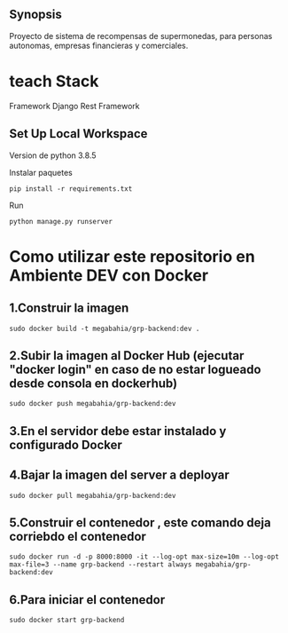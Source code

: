 ## Synopsis
Proyecto de sistema de recompensas de supermonedas, para personas autonomas, empresas financieras y comerciales.


# teach Stack
Framework Django Rest Framework

## Set Up Local Workspace

Version de python 3.8.5

Instalar paquetes
```shell
pip install -r requirements.txt
```

Run
```shell
python manage.py runserver
```

# Como utilizar este repositorio en Ambiente DEV con Docker

## 1.Construir la imagen
```shell
sudo docker build -t megabahia/grp-backend:dev .
```

## 2.Subir la imagen al Docker Hub (ejecutar "docker login" en caso de no estar logueado desde consola en dockerhub)
```shell
sudo docker push megabahia/grp-backend:dev
```

## 3.En el servidor debe estar instalado y configurado Docker
## 4.Bajar la imagen del server a deployar
```shell
sudo docker pull megabahia/grp-backend:dev
```

## 5.Construir el contenedor , este comando deja corriebdo el contenedor
```shell
sudo docker run -d -p 8000:8000 -it --log-opt max-size=10m --log-opt max-file=3 --name grp-backend --restart always megabahia/grp-backend:dev
```

## 6.Para iniciar el contenedor
```shell
sudo docker start grp-backend
```
